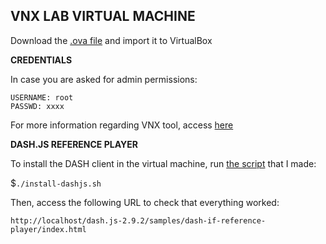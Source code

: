 VNX LAB VIRTUAL MACHINE
-----------------------

Download the [.ova file](https://idefix.dit.upm.es/download/vnx/vnx-vm/VNXLAB2021-v2.ova) and import it to VirtualBox 

**CREDENTIALS**

In case you are asked for admin permissions:

`USERNAME: root`  
`PASSWD: xxxx`

For more information regarding VNX tool, access [here](http://web.dit.upm.es/vnxwiki/index.php/Main_Page)

**DASH.JS REFERENCE PLAYER**

To install the DASH client in the virtual machine, run [the script](https://github.com/luis-casarrubios-elez/TFM/blob/master/environment/VNX/install-dashjs.sh) that I made:

$`./install-dashjs.sh`

Then, access the following URL to check that everything worked:

`http://localhost/dash.js-2.9.2/samples/dash-if-reference-player/index.html`